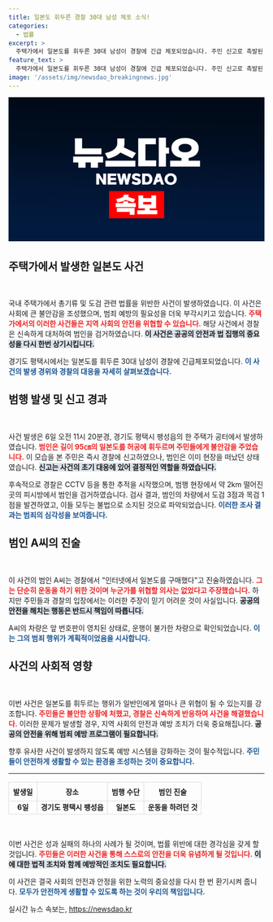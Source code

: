 ```yaml
---
title: 일본도 휘두른 경찰 30대 남성 체포 소식!
categories:
  - 법률
excerpt: >
  주택가에서 일본도를 휘두른 30대 남성이 경찰에 긴급 체포되었습니다. 주민 신고로 촉발된 이 사건, 과연 그의 실체는 무엇일까요? 불법 도검이 밝혀진 가운데, 그가 주장한 ‘운동’의 진실은? 클릭해서 확인해보세요!
feature_text: >
  주택가에서 일본도를 휘두른 30대 남성이 경찰에 긴급 체포되었습니다. 주민 신고로 촉발된 이 사건, 과연 그의 실체는 무엇일까요? 불법 도검이 밝혀진 가운데, 그가 주장한 ‘운동’의 진실은? 클릭해서 확인해보세요!
image: '/assets/img/newsdao_breakingnews.jpg'
---
```


<p><img src="/assets/img/newsdao_breakingnews.jpg" alt="koreaapp 속보" /></p>

<h2 data-ke-size="size26">주택가에서 발생한 일본도 사건</h2>

<p data-ke-size="size16">&nbsp;</p>

<p>국내 주택가에서 총기류 및 도검 관련 법률을 위반한 사건이 발생하였습니다. 이 사건은 사회에 큰 불안감을 조성했으며, 범죄 예방의 필요성을 더욱 부각시키고 있습니다. <b><span style="color: #ee2323;">주택가에서의 이러한 사건들은 지역 사회의 안전을 위협할 수 있습니다.</span></b> 해당 사건에서 경찰은 신속하게 대처하여 범인을 검거하였습니다. <b><span style="background-color: #21538527;">이 사건은 공공의 안전과 법 집행의 중요성을 다시 한번 상기시킵니다.</span></b> </p>

<p>경기도 평택시에서는 일본도를 휘두른 30대 남성이 경찰에 긴급체포되었습니다. <b><span style="color: #1a5490;">이 사건의 발생 경위와 경찰의 대응을 자세히 살펴보겠습니다.</span></b></p>

<h2 data-ke-size="size26">범행 발생 및 신고 경과</h2>

<p data-ke-size="size16">&nbsp;</p>

<p>사건 발생은 6일 오전 11시 20분경, 경기도 평택시 팽성읍의 한 주택가 공터에서 발생하였습니다. <b><span style="color: #ee2323;">범인은 길이 95㎝의 일본도를 허공에 휘두르며 주민들에게 불안감을 주었습니다.</span></b> 이 모습을 본 주민은 즉시 경찰에 신고하였으나, 범인은 이미 현장을 떠났던 상태였습니다. <b><span style="background-color: #21538527;">신고는 사건의 초기 대응에 있어 결정적인 역할을 하였습니다.</span></b> </p>

<p>후속적으로 경찰은 CCTV 등을 통한 추적을 시작했으며, 범행 현장에서 약 2km 떨어진 곳의 피시방에서 범인을 검거하였습니다. 검사 결과, 범인의 차량에서 도검 3점과 목검 1점을 발견하였고, 이들 모두는 불법으로 소지된 것으로 파악되었습니다. <b><span style="color: #1a5490;">이러한 조사 결과는 범죄의 심각성을 보여줍니다.</span></b></p>

<h2 data-ke-size="size26">범인 A씨의 진술</h2>

<p data-ke-size="size16">&nbsp;</p>

<p>이 사건의 범인 A씨는 경찰에서 "인터넷에서 일본도를 구매했다"고 진술하였습니다. <b><span style="color: #ee2323;">그는 단순히 운동을 하기 위한 것이며 누군가를 위협할 의사는 없었다고 주장했습니다.</span></b> 하지만 주민들과 경찰의 입장에서는 이러한 주장이 믿기 어려운 것이 사실입니다. <b><span style="background-color: #21538527;">공공의 안전을 해치는 행동은 반드시 책임이 따릅니다.</span></b> </p>

<p>A씨의 차량은 앞 번호판이 영치된 상태로, 운행이 불가한 차량으로 확인되었습니다. <b><span style="color: #1a5490;">이는 그의 범죄 행위가 계획적이었음을 시사합니다.</span></b> </p>

<h2 data-ke-size="size26">사건의 사회적 영향</h2>

<p data-ke-size="size16">&nbsp;</p>

<p>이번 사건은 일본도를 휘두르는 행위가 일반인에게 얼마나 큰 위협이 될 수 있는지를 강조합니다. <b><span style="color: #ee2323;">주민들은 불안한 상황에 처했고, 경찰은 신속하게 반응하여 사건을 해결했습니다.</span></b> 이러한 문제가 발생할 경우, 지역 사회의 안전과 예방 조치가 더욱 중요해집니다. <b><span style="background-color: #21538527;">공공의 안전을 위해 범죄 예방 프로그램이 필요합니다.</span></b> </p>

<p>향후 유사한 사건이 발생하지 않도록 예방 시스템을 강화하는 것이 필수적입니다. <b><span style="color: #1a5490;">주민들이 안전하게 생활할 수 있는 환경을 조성하는 것이 중요합니다.</span></b></p>

<hr>

<table style="width: 100%; margin: 1rem 0; border-collapse: collapse;">
    <thead>
        <tr>
            <th style="border: 1px solid #dcdcdc; padding: 8px;">발생일</th>
            <th style="border: 1px solid #dcdcdc; padding: 8px;">장소</th>
            <th style="border: 1px solid #dcdcdc; padding: 8px;">범행 수단</th>
            <th style="border: 1px solid #dcdcdc; padding: 8px;">범인 진술</th>
        </tr>
    </thead>
    <tbody>
        <tr>
            <td style="border: 1px solid #dcdcdc; text-align: center; height: 17px;"><b>6일</b></td>
            <td style="border: 1px solid #dcdcdc; text-align: center; height: 17px;"><b>경기도 평택시 팽성읍</b></td>
            <td style="border: 1px solid #dcdcdc; text-align: center; height: 17px;"><b>일본도</b></td>
            <td style="border: 1px solid #dcdcdc; text-align: center; height: 17px;"><b>운동을 하려던 것</b></td>
        </tr>
    </tbody>
</table>

<p data-ke-size="size16">&nbsp;</p>

<p>이번 사건은 성과 실패의 하나의 사례가 될 것이며, 법률 위반에 대한 경각심을 갖게 할 것입니다. <b><span style="color: #ee2323;">주민들은 이러한 사건을 통해 스스로의 안전을 더욱 유념하게 될 것입니다.</span></b> <b><span style="background-color: #21538527;">이에 대한 법적 조치와 함께 예방적인 조치도 필요합니다.</span></b> </p>

<p>이 사건은 결국 사회의 안전과 안정을 위한 노력의 중요성을 다시 한 번 환기시켜 줍니다. <b><span style="color: #1a5490;">모두가 안전하게 생활할 수 있도록 하는 것이 우리의 책임입니다.</span></b></p>
실시간 뉴스 속보는, <a href="https://newsdao.kr" rel="dofollow">https://newsdao.kr</a>


